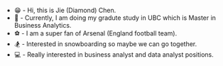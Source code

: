 
- 😁 - Hi, this is Jie (Diamond) Chen.
- 🎒 - Currently, I am doing my gradute study in UBC which is Master in Business Analytics.
- ⚽️ - I am a super fan of Arsenal (England football team).
- 🏂 - Interested in snowboarding so maybe we can go together.
- 💻 - Really interested in business analyst and data analyst positions. 
